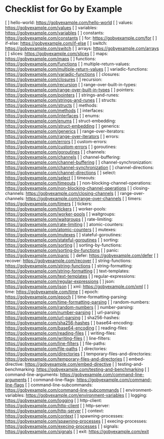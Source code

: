 # Checklist for Go by Example

[ ] hello-world: https://gobyexample.com/hello-world
[ ] values: https://gobyexample.com/values
[ ] variables: https://gobyexample.com/variables
[ ] constants: https://gobyexample.com/constants
[ ] for: https://gobyexample.com/for
[ ] if-else: https://gobyexample.com/if-else
[ ] switch: https://gobyexample.com/switch
[ ] arrays: https://gobyexample.com/arrays
[ ] slices: https://gobyexample.com/slices
[ ] maps: https://gobyexample.com/maps
[ ] functions: https://gobyexample.com/functions
[ ] multiple-return-values: https://gobyexample.com/multiple-return-values
[ ] variadic-functions: https://gobyexample.com/variadic-functions
[ ] closures: https://gobyexample.com/closures
[ ] recursion: https://gobyexample.com/recursion
[ ] range-over-built-in-types: https://gobyexample.com/range-over-built-in-types
[ ] pointers: https://gobyexample.com/pointers
[ ] strings-and-runes: https://gobyexample.com/strings-and-runes
[ ] structs: https://gobyexample.com/structs
[ ] methods: https://gobyexample.com/methods
[ ] interfaces: https://gobyexample.com/interfaces
[ ] enums: https://gobyexample.com/enums
[ ] struct-embedding: https://gobyexample.com/struct-embedding
[ ] generics: https://gobyexample.com/generics
[ ] range-over-iterators: https://gobyexample.com/range-over-iterators
[ ] errors: https://gobyexample.com/errors
[ ] custom-errors: https://gobyexample.com/custom-errors
[ ] goroutines: https://gobyexample.com/goroutines
[ ] channels: https://gobyexample.com/channels
[ ] channel-buffering: https://gobyexample.com/channel-buffering
[ ] channel-synchronization: https://gobyexample.com/channel-synchronization
[ ] channel-directions: https://gobyexample.com/channel-directions
[ ] select: https://gobyexample.com/select
[ ] timeouts: https://gobyexample.com/timeouts
[ ] non-blocking-channel-operations: https://gobyexample.com/non-blocking-channel-operations
[ ] closing-channels: https://gobyexample.com/closing-channels
[ ] range-over-channels: https://gobyexample.com/range-over-channels
[ ] timers: https://gobyexample.com/timers
[ ] tickers: https://gobyexample.com/tickers
[ ] worker-pools: https://gobyexample.com/worker-pools
[ ] waitgroups: https://gobyexample.com/waitgroups
[ ] rate-limiting: https://gobyexample.com/rate-limiting
[ ] atomic-counters: https://gobyexample.com/atomic-counters
[ ] mutexes: https://gobyexample.com/mutexes
[ ] stateful-goroutines: https://gobyexample.com/stateful-goroutines
[ ] sorting: https://gobyexample.com/sorting
[ ] sorting-by-functions: https://gobyexample.com/sorting-by-functions
[ ] panic: https://gobyexample.com/panic
[ ] defer: https://gobyexample.com/defer
[ ] recover: https://gobyexample.com/recover
[ ] string-functions: https://gobyexample.com/string-functions
[ ] string-formatting: https://gobyexample.com/string-formatting
[ ] text-templates: https://gobyexample.com/text-templates
[ ] regular-expressions: https://gobyexample.com/regular-expressions
[ ] json: https://gobyexample.com/json
[ ] xml: https://gobyexample.com/xml
[ ] time: https://gobyexample.com/time
[ ] epoch: https://gobyexample.com/epoch
[ ] time-formatting-parsing: https://gobyexample.com/time-formatting-parsing
[ ] random-numbers: https://gobyexample.com/random-numbers
[ ] number-parsing: https://gobyexample.com/number-parsing
[ ] url-parsing: https://gobyexample.com/url-parsing
[ ] sha256-hashes: https://gobyexample.com/sha256-hashes
[ ] base64-encoding: https://gobyexample.com/base64-encoding
[ ] reading-files: https://gobyexample.com/reading-files
[ ] writing-files: https://gobyexample.com/writing-files
[ ] line-filters: https://gobyexample.com/line-filters
[ ] file-paths: https://gobyexample.com/file-paths
[ ] directories: https://gobyexample.com/directories
[ ] temporary-files-and-directories: https://gobyexample.com/temporary-files-and-directories
[ ] embed-directive: https://gobyexample.com/embed-directive
[ ] testing-and-benchmarking: https://gobyexample.com/testing-and-benchmarking
[ ] command-line-arguments: https://gobyexample.com/command-line-arguments
[ ] command-line-flags: https://gobyexample.com/command-line-flags
[ ] command-line-subcommands: https://gobyexample.com/command-line-subcommands
[ ] environment-variables: https://gobyexample.com/environment-variables
[ ] logging: https://gobyexample.com/logging
[ ] http-client: https://gobyexample.com/http-client
[ ] http-server: https://gobyexample.com/http-server
[ ] context: https://gobyexample.com/context
[ ] spawning-processes: https://gobyexample.com/spawning-processes
[ ] execing-processes: https://gobyexample.com/execing-processes
[ ] signals: https://gobyexample.com/signals
[ ] exit: https://gobyexample.com/exit